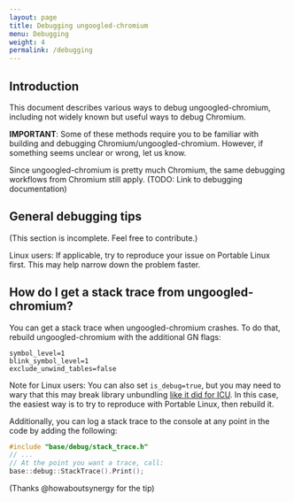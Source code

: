 ```yaml
---
layout: page
title: Debugging ungoogled-chromium
menu: Debugging
weight: 4
permalink: /debugging
---
```


## Introduction

This document describes various ways to debug ungoogled-chromium, including not widely known but useful ways to debug Chromium.

**IMPORTANT**: Some of these methods require you to be familiar with building and debugging Chromium/ungoogled-chromium. However, if something seems unclear or wrong, let us know.

Since ungoogled-chromium is pretty much Chromium, the same debugging workflows from Chromium still apply. (TODO: Link to debugging documentation)

## General debugging tips

(This section is incomplete. Feel free to contribute.)

Linux users: If applicable, try to reproduce your issue on Portable Linux first. This may help narrow down the problem faster.

## How do I get a stack trace from ungoogled-chromium?

You can get a stack trace when ungoogled-chromium crashes. To do that, rebuild ungoogled-chromium with the additional GN flags:

```
symbol_level=1
blink_symbol_level=1
exclude_unwind_tables=false
```

Note for Linux users: You can also set `is_debug=true`, but you may need to wary that this may break library unbundling [like it did for ICU](https://github.com/ungoogled-software/ungoogled-chromium-archlinux/issues/28#issuecomment-529076184). In this case, the easiest way is to try to reproduce with Portable Linux, then rebuild it.

Additionally, you can log a stack trace to the console at any point in the code by adding the following:

```c
#include "base/debug/stack_trace.h"
// ...
// At the point you want a trace, call:
base::debug::StackTrace().Print();
```

(Thanks @howaboutsynergy for the tip)
